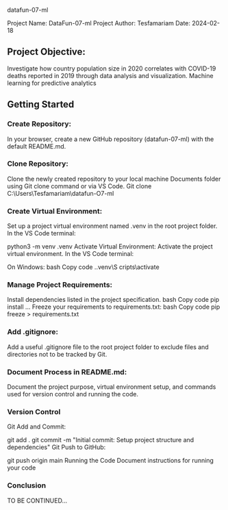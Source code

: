 
datafun-07-ml

Project Name: DataFun-07-ml
Project Author: Tesfamariam
Date: 2024-02-18

## Project Objective:
Investigate how country population size in 2020 correlates with COVID-19 deaths reported in 2019 through data analysis and visualization.
Machine learning for predictive analytics

## Getting Started
### Create Repository:
In your browser, create a new GitHub repository (datafun-07-ml) with the default README.md. 

### Clone Repository: 
Clone the newly created repository to your local machine Documents folder using Git clone command or via VS Code.
Git clone C:\Users\Tesfamariam\datafun-O7-ml

### Create Virtual Environment:
Set up a project virtual environment named .venv in the root project folder. In the VS Code terminal:

python3 -m venv .venv
Activate Virtual Environment: Activate the project virtual environment. In the VS Code terminal:


On Windows:
bash
Copy code
.\.venv\S
cripts\activate

### Manage Project Requirements:
Install dependencies listed in the project specification.
bash
Copy code
pip install <dependency1> <dependency2> ...
Freeze your requirements to requirements.txt:
bash
Copy code
pip freeze > requirements.txt

### Add .gitignore: 
Add a useful .gitignore file to the root project folder to exclude files and directories not to be tracked by Git.

### Document Process in README.md: 
Document the project purpose, virtual environment setup, and commands used for version control and running the code.

### Version Control
Git Add and Commit:

git add .
git commit -m "Initial commit: Setup project structure and dependencies"
Git Push to GitHub:


git push origin main
Running the Code
Document instructions for running your code

### Conclusion
TO BE CONTINUED...






